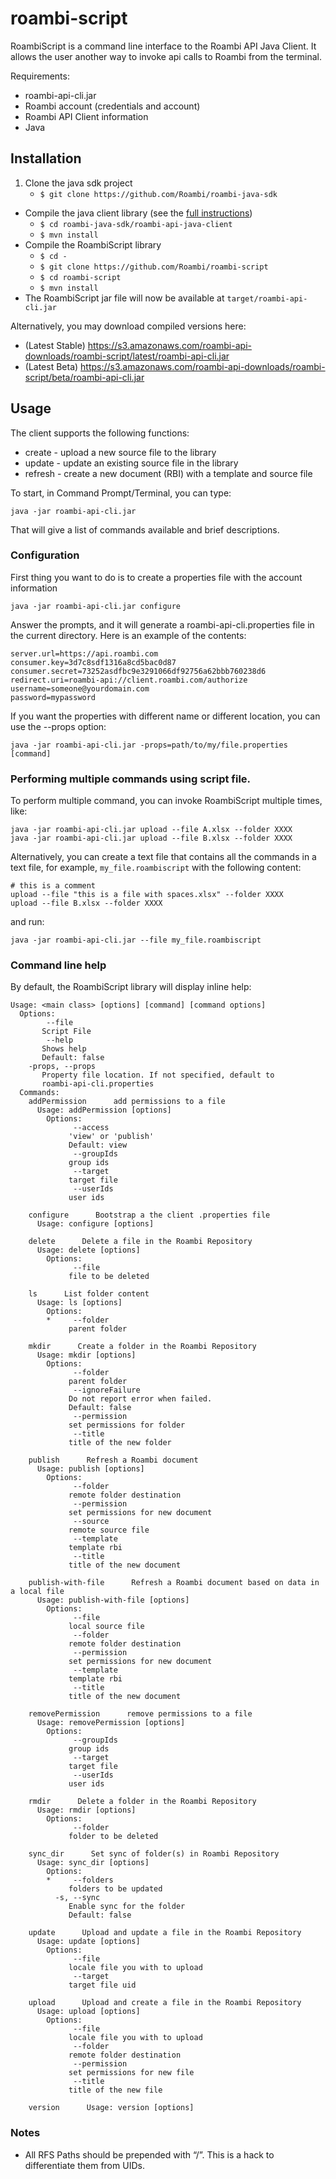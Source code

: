 roambi-script
=============

RoambiScript is a command line interface to the Roambi API Java Client.  It allows the user another way to invoke api calls to Roambi from the terminal.

Requirements:
* roambi-api-cli.jar
* Roambi account (credentials and account)
* Roambi API Client information
* Java

## Installation
1. Clone the java sdk project
	* `$ git clone https://github.com/Roambi/roambi-java-sdk`
* Compile the java client library (see the [full instructions](https://github.com/Roambi/roambi-java-sdk))
	* `$ cd roambi-java-sdk/roambi-api-java-client`
	* `$ mvn install`
* Compile the RoambiScript library
	* `$ cd -`
	* `$ git clone https://github.com/Roambi/roambi-script`
	* `$ cd roambi-script`
	* `$ mvn install`
* The RoambiScript jar file will now be available at `target/roambi-api-cli.jar`

Alternatively, you may download compiled versions here:
* (Latest Stable) https://s3.amazonaws.com/roambi-api-downloads/roambi-script/latest/roambi-api-cli.jar
* (Latest Beta) https://s3.amazonaws.com/roambi-api-downloads/roambi-script/beta/roambi-api-cli.jar

## Usage

The client supports the following functions:

* create - upload a new source file to the library
* update - update an existing source file in the library
* refresh - create a new document (RBI) with a template and source file

To start, in Command Prompt/Terminal, you can type:

```
java -jar roambi-api-cli.jar
```

That will give a list of commands available and brief descriptions.

### Configuration

First thing you want to do is to create a properties file with the account information

```
java -jar roambi-api-cli.jar configure
```

Answer the prompts, and it will generate a roambi-api-cli.properties file in the current directory. Here is an example of the contents:

```
server.url=https://api.roambi.com
consumer.key=3d7c8sdf1316a8cd5bac0d87
consumer.secret=73252asdfbc9e3291066df92756a62bbb760238d6
redirect.uri=roambi-api://client.roambi.com/authorize
username=someone@yourdomain.com
password=mypassword
```

If you want the properties with different name or different location, you can use the --props option:

```
java -jar roambi-api-cli.jar -props=path/to/my/file.properties [command]
```

### Performing multiple commands using script file.
To perform multiple command, you can invoke RoambiScript multiple times, like:

```
java -jar roambi-api-cli.jar upload --file A.xlsx --folder XXXX
java -jar roambi-api-cli.jar upload --file B.xlsx --folder XXXX
```

Alternatively, you can create a text file that contains all the commands in a text file, for example, `my_file.roambiscript` with the following content:

```
# this is a comment
upload --file "this is a file with spaces.xlsx" --folder XXXX
upload --file B.xlsx --folder XXXX
```
and run:

```
java -jar roambi-api-cli.jar --file my_file.roambiscript
```



### Command line help

By default, the RoambiScript library will display inline help:

```
Usage: <main class> [options] [command] [command options]
  Options:
        --file
       Script File
        --help
       Shows help
       Default: false
    -props, --props
       Property file location. If not specified, default to
       roambi-api-cli.properties
  Commands:
    addPermission      add permissions to a file
      Usage: addPermission [options]
        Options:
              --access
             'view' or 'publish'
             Default: view
              --groupIds
             group ids
              --target
             target file
              --userIds
             user ids

    configure      Bootstrap a the client .properties file
      Usage: configure [options]

    delete      Delete a file in the Roambi Repository
      Usage: delete [options]
        Options:
              --file
             file to be deleted

    ls      List folder content
      Usage: ls [options]
        Options:
        *     --folder
             parent folder

    mkdir      Create a folder in the Roambi Repository
      Usage: mkdir [options]
        Options:
              --folder
             parent folder
              --ignoreFailure
             Do not report error when failed.
             Default: false
              --permission
             set permissions for folder
              --title
             title of the new folder

    publish      Refresh a Roambi document
      Usage: publish [options]
        Options:
              --folder
             remote folder destination
              --permission
             set permissions for new document
              --source
             remote source file
              --template
             template rbi
              --title
             title of the new document

    publish-with-file      Refresh a Roambi document based on data in a local file
      Usage: publish-with-file [options]
        Options:
              --file
             local source file
              --folder
             remote folder destination
              --permission
             set permissions for new document
              --template
             template rbi
              --title
             title of the new document

    removePermission      remove permissions to a file
      Usage: removePermission [options]
        Options:
              --groupIds
             group ids
              --target
             target file
              --userIds
             user ids

    rmdir      Delete a folder in the Roambi Repository
      Usage: rmdir [options]
        Options:
              --folder
             folder to be deleted

    sync_dir      Set sync of folder(s) in Roambi Repository
      Usage: sync_dir [options]
        Options:
        *     --folders
             folders to be updated
          -s, --sync
             Enable sync for the folder
             Default: false

    update      Upload and update a file in the Roambi Repository
      Usage: update [options]
        Options:
              --file
             locale file you with to upload
              --target
             target file uid

    upload      Upload and create a file in the Roambi Repository
      Usage: upload [options]
        Options:
              --file
             locale file you with to upload
              --folder
             remote folder destination
              --permission
             set permissions for new file
              --title
             title of the new file

    version      Usage: version [options]

```

### Notes
* All RFS Paths should be prepended with “/”.  This is a hack to differentiate them from UIDs.
